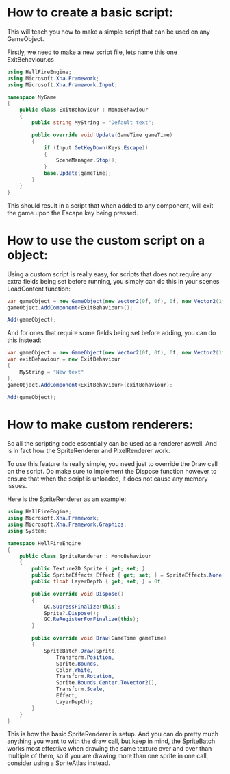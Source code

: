 # How to create a basic script:
This will teach you how to make a simple script that can be used on any GameObject.

Firstly, we need to make a new script file, lets name this one ExitBehaviour.cs
```cs
using HellFireEngine;
using Microsoft.Xna.Framework;
using Microsoft.Xna.Framework.Input;

namespace MyGame
{
    public class ExitBehaviour : MonoBehaviour
    {
        public string MyString = "Default text";

        public override void Update(GameTime gameTime)
        {
            if (Input.GetKeyDown(Keys.Escape))
            {
                SceneManager.Stop();
            }
            base.Update(gameTime);
        }
    }
}
```
This should result in a script that when added to any component, will exit the game upon the Escape key being pressed.

# How to use the custom script on a object:
Using a custom script is really easy, for scripts that does not require any extra fields being set before running, you simply can do this in your scenes LoadContent function:
```cs
var gameObject = new GameObject(new Vector2(0f, 0f), 0f, new Vector2(1f, 1f), SceneManager);
gameObject.AddComponent<ExitBehaviour>();

Add(gameObject);
```
And for ones that require some fields being set before adding, you can do this instead:
```cs
var gameObject = new GameObject(new Vector2(0f, 0f), 0f, new Vector2(1f, 1f), SceneManager);
var exitBehaviour = new ExitBehaviour
{
    MyString = "New text"
};
gameObject.AddComponent<ExitBehaviour>(exitBehaviour);

Add(gameObject);
```

# How to make custom renderers:
So all the scripting code essentially can be used as a renderer aswell. And is in fact how the SpriteRenderer and PixelRenderer work.

To use this feature its really simple, you need just to override the Draw call on the script. Do make sure to implement the Dispose function however to ensure that when the script is unloaded, it does not cause any memory issues.

Here is the SpriteRenderer as an example:
```cs
using HellFireEngine;
using Microsoft.Xna.Framework;
using Microsoft.Xna.Framework.Graphics;
using System;

namespace HellFireEngine
{
    public class SpriteRenderer : MonoBehaviour
    {
        public Texture2D Sprite { get; set; }
        public SpriteEffects Effect { get; set; } = SpriteEffects.None;
        public float LayerDepth { get; set; } = 0f;

        public override void Dispose()
        {
            GC.SupressFinalize(this);
            Sprite?.Dispose();
            GC.ReRegisterForFinalize(this);
        }

        public override void Draw(GameTime gameTime)
        {
            SpriteBatch.Draw(Sprite,
                Transform.Position,
                Sprite.Bounds,
                Color.White,
                Transform.Rotation,
                Sprite.Bounds.Center.ToVector2(),
                Transform.Scale,
                Effect,
                LayerDepth);
        }
    }
}
```
This is how the basic SpriteRenderer is setup. And you can do pretty much anything you want to with the draw call, but keep in mind, the SpriteBatch works most effective when drawing the same texture over and over than multiple of them, so if you are drawing more than one sprite in one call, consider using a SpriteAtlas instead.